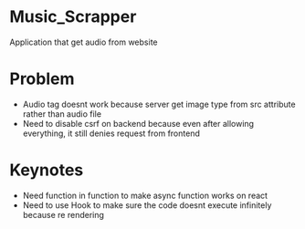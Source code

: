 # Music_Scrapper
Application that get audio from website

# Problem
- Audio tag doesnt work because server get image type from src attribute rather than audio file
- Need to disable csrf on backend because even after allowing everything, it still denies request from frontend

# Keynotes
- Need function in function to make async function works on react
- Need to use Hook to make sure the code doesnt execute infinitely because re rendering
